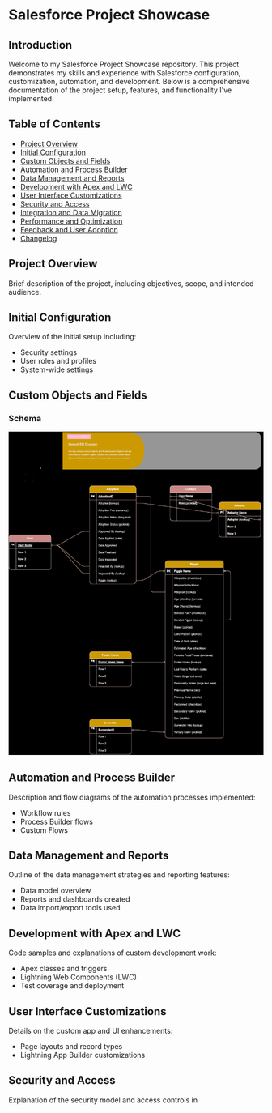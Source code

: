 # Salesforce Project Showcase

## Introduction
Welcome to my Salesforce Project Showcase repository. This project demonstrates my skills and experience with Salesforce configuration, customization, automation, and development. Below is a comprehensive documentation of the project setup, features, and functionality I've implemented.

## Table of Contents
- [Project Overview](#project-overview)
- [Initial Configuration](#initial-configuration)
- [Custom Objects and Fields](#custom-objects-and-fields)
- [Automation and Process Builder](#automation-and-process-builder)
- [Data Management and Reports](#data-management-and-reports)
- [Development with Apex and LWC](#development-with-apex-and-lwc)
- [User Interface Customizations](#user-interface-customizations)
- [Security and Access](#security-and-access)
- [Integration and Data Migration](#integration-and-data-migration)
- [Performance and Optimization](#performance-and-optimization)
- [Feedback and User Adoption](#feedback-and-user-adoption)
- [Changelog](#changelog)

## Project Overview
Brief description of the project, including objectives, scope, and intended audience.

## Initial Configuration
Overview of the initial setup including:
- Security settings
- User roles and profiles
- System-wide settings

## Custom Objects and Fields
### Schema ###
![ER Schema for project](documentation/ER%20Diagram.svg)

## Automation and Process Builder
Description and flow diagrams of the automation processes implemented:
- Workflow rules
- Process Builder flows
- Custom Flows

## Data Management and Reports
Outline of the data management strategies and reporting features:
- Data model overview
- Reports and dashboards created
- Data import/export tools used

## Development with Apex and LWC
Code samples and explanations of custom development work:
- Apex classes and triggers
- Lightning Web Components (LWC)
- Test coverage and deployment

## User Interface Customizations
Details on the custom app and UI enhancements:
- Page layouts and record types
- Lightning App Builder customizations

## Security and Access
Explanation of the security model and access controls in
